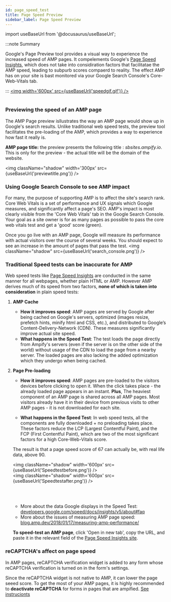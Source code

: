 ```yaml
---
id: page_speed_test
title: Page Speed Preview
sidebar_label: Page Speed Preview
---
```

import useBaseUrl from '@docusaurus/useBaseUrl'; 

:::note Summary

 Google's Page Preview tool provides a visual way to experience the increased speed of AMP pages. It compelements Google's <a href="https://developers.google.com/speed/pagespeed/insights/" target="_blank">Page Speed Insights</a>, which does not take into considiration factors that facilitatae the AMP speed, leading to subpurb scores compaerd to reality.
 The effect AMP has on your site is bast monitored via your Google Search Console's Core-Web-Vitals tab.

:::
<a href="https://storage.googleapis.com/duda-ampify-app/static%20marketing/AMP%20sped%20simulation.mp4"><img  width='600px' src={useBaseUrl('speedgif.gif')} /></a>
<br/>
<br/>

### Previewing the speed of an AMP page
The AMP Page preview isllustrates the way an AMP page would show up in Google's search results. Unlike traditional web speed tests, the preview tool facilitates the pre-loading of the AMP, which provides a way to experience how fast it really is.

**AMP page title:** the preview presents the following title : _sbsites.ampify.io_. This is only for the preview - the actual title will be the domain of the website. 

<img  className="shadow" width='300px' src={useBaseUrl('previewtitle.png')} />

### Using Google Search Console to see AMP impact

For many, the purpose of supporting AMP is to affect the site's search rank. 
Core Web Vitals is a set of performance and UX signals which Google measures, and significantly affect a page's SEO. 
AMP's impact is most clearly visible from the 'Core Web Vitals' tab in the Google Search Console. Your goal as a site owner is for as many pages as possible to pass the core web vitals test and get a 'good' score (green). 

Once you go live with an AMP page, Google will measure its performance with actual visitors over the course of several weeks. You should expect to see an increase in the amount of pages that pass the test.
<img  className="shadow" src={useBaseUrl('search_console.png')} />

 
### Traditional Speed tests can be inaccurate for AMP

Web speed tests like <a href="https://developers.google.com/speed/pagespeed/insights/" target="_blank">Page Speed Insights</a> are conducted in the same manner for all webpages, whether plain HTML or AMP. However AMP derives much of its speed from two factors, **none of which is taken into consideration** in plain speed tests:

1. **AMP Cache**
    * **How it improves speed**: AMP pages are served by Google after being cached on Google's servers, optimized (images resize, prefetch hints, minify html and CSS, etc.), and distributed to Google’s Content-Delivery-Network (CDN). These measures significantly improve actual site speed.
    * **What happens in the Speed Test**: The test loads the page directly from Ampify's servers (even if the server is on the other side of the world) without usage of the CDN to load the page from a nearby server. The loaded pages are also lacking the added optimization which they undergo when being cached.

2. **Page Pre-loading**
    * **How it improves speed**: AMP pages are pre-loaded to the visitors devices before clicking to open it. When the click takes place - the already loaded page appears in an instant. **Plus**, The heaviest component of an AMP page is shared across all AMP pages. Most visitors already have it in their device from previous visits to other AMP pages - it is not downloaded for each site.

    * **What happens in the Speed Test**: In web speed tests, all the components are fully downloaded + no preloading takes place. These factors reduce the LCP (Largest Contentful Paint), and the FCP (First Contentful Paint), which are two of the most significant factors for a high Core-Web-Vitals score.

    The result is that a page speed score of 67 can actually be, with real life data, above 90.

    <img className="shadow" width='600px' src={useBaseUrl('Speedtestbefore.png')} />
    <br/>
    <img className="shadow" width='600px' src={useBaseUrl('Speedtestafter.png')} />

    <br/><br/>

    * More about the data Google displays in the Speed Test: <a href="https://developers.google.com/speed/docs/insights/v5/about#faq" target="_blank">developers.google.com/speed/docs/insights/v5/about#faq</a>
    * More about the issues of measuring AMP page speed: <a href="https://blog.amp.dev/2018/01/17/measuring-amp-performance/" target="_blank">blog.amp.dev/2018/01/17/measuring-amp-performance/</a>

    **To speed-test an AMP page**, click 'Open in new tab', copy the URL, and paste it in the relevant field of the <a href="https://developers.google.com/speed/pagespeed/insights/" target="_blank">Page Speed Insights site</a>.


### reCAPTCHA's affect on page speed

In AMP pages, reCAPTCHA verification widget is added to any form whose reCAPTCHA verification is turned on in the form's settings.

Since the reCAPTCHA widget is not native to AMP, it can lower the page seeed score. To get the most of your AMP pages, it is highly recommended to **deactivate reCAPTCHA** for forms in pages that are ampified. [See instrucionts](/docs/widgets#contact-form)





  